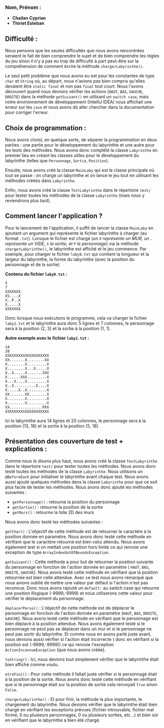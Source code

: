 ### Nom, Prénom :

- **Chailan Cyprian**
- **Thiriet Esteban**

## Difficulté :

Nous pensons que les seules difficultés que nous avons rencontrées seraient le fait de bien comprendre le sujet et de
bien comprendre les règles du jeu sinon il n'y a pas eu trop de difficulté à part peut-être sur la compréhension de
comment écrire la méthode `chargerLabyrinthe()`.

Le seul petit problème que nous avons eu est pour les constantes de type `char` et `String` où, au départ, nous
n'avions pas bien compris qu'elles devaient être `static final` et non pas `final` tout court. Nous l'avons découvert
quand nous devions vérifier les actions (`HAUT`, `BAS`, `GAUCHE`, `DROITE`) dans la méthode `getSuivant()` en utilisant
un `switch case`, mais notre environnement de développement (IntelliJ IDEA) nous affichait une erreur sur les `case`
et nous avons dû aller chercher dans la documentation pour corriger l'erreur.

## Choix de programmation :

Nous avons choisi, en quelque sorte, de séparer la programmation en deux parties : une partie pour le développement du
labyrinthe et une autre pour les tests des méthodes. Nous avons donc complété la classe `Labyrinthe` en premier lieu en
créant les classes utiles pour le développement du labyrinthe (telles que `Personnage`, `Sortie`, `Position`).

Ensuite, nous avons créé la classe `MainLaby` qui est la classe principale où tout se passe : on charge un labyrinthe et
on lance le jeu tout en utilisant les méthodes créées dans `Labyrinthe`.

Enfin, nous avons créé la classe `TestLabyrinthe` dans le répertoire `test/` pour tester toutes les méthodes de la
classe `Labyrinthe` (mais nous y reviendrons plus tard).

## Comment lancer l'application ?

Pour le lancement de l'application, il suffit de lancer la classe `MainLaby` en ajoutant un argument qui représente le
fichier labyrinthe à charger (au format `.txt`). Lorsque le fichier est chargé (*un `X` représente un MUR, un `.`
représente un VIDE, `S` la sortie, et `P` le personnage*) via la méthode `chargerLabyrinthe()`, le labyrinthe est
affiché et le jeu commence. Par exemple, pour charger le fichier `laby0.txt` qui contient la longueur et la largeur du
labyrinthe, la forme du labyrinthe (avec la position du personnage et de la sortie)

**Contenu du fichier `laby0.txt` :**

```text
5
7
XXXXXXX
XS....X
X..P..X
X.....X
XXXXXXX
```

Donc lorsque nous exécutons le programme, cela va charger le fichier `laby1.txt` et le labyrinthe aura donc 5 lignes et
7 colonnes, le personnage sera à la position (2, 3) et la sortie à la position (1, 1).

**Autre exemple avec le fichier `laby2.txt` :**

```text
14
20
XXXXXXXXXXXXXXXXXXXX
XX.......X........XX
X........X.........X
X........X...X.....X
X..X.....X.......SXX
X......XXX.........X
X...X....X.........X
X..X..........X....X
X.....X..X.........X
XX.......XX........X
X........X.........X
X........X.........X
XX...............PXX
XXXXXXXXXXXXXXXXXXXX
```

Ici le labyrinthe aura 14 lignes et 20 colonnes, le personnage sera à la position (13, 18) et la sortie à la position (5, 18).

## Présentation des couverture de test + explications :

Comme nous le disons plus haut, nous avons créé la classe `TestLabyrinthe` dans le répertoire `test/` pour tester toutes
les méthodes. Nous avons donc testé toutes les méthodes de la classe `Labyrinthe`. Nous utilisons un `@BeforeEach` pour
initialiser le labyrinthe avant chaque test. Nous avons aussi ajouté quelques méthodes dans la classe `Labyrinthe` pour
que ce soit plus facile de tester les méthodes. Nous avons donc ajouté les méthodes suivantes :

- `getPersonnage()` : retourne la position du personnage
- `getSortie()` : retourne la position de la sortie
- `getMurs()` : retourne la liste 2D des murs

Nous avons donc testé les méthodes suivantes :

`getChar()` :
L'objectif de cette méthode est de retourner le caractère à la position donnée en paramètre. Nous avons donc testé
cette méthode en vérifiant que le caractère retourné est bien celui attendu. Nous avons également test si on mettait
une position hors limite ce qui renvoie une exception de type `ArrayIndexOutOfBoundsException`.



`getSuivant()` :
Cette méthode a pour but de retourner la position suivante du personnage en fonction de l'action donnée en paramètre (
`HAUT`, `BAS`, `DROITE`, `GAUCHE`). Nous avons testé cette méthode en vérifiant que la position retournée est bien
celle attendue. Avec ce test nous avons remarqué que nous avions oublié de mettre une valeur par défaut si l'action n'est
pas reconnue. Donc nous avons rajouté un `default:` au switch case qui retourne une position illogique (-9999,-9999) et
nous utiliserons cette valeur pour vérifier le déplacement du personnage.



`deplacerPerso()` :
L'objectif de cette méthode est de déplacer le personnage en fonction de l'action donnée en paramètre (`HAUT`, `BAS`,
`DROITE`, `GAUCHE`). Nous avons testé cette méthode en vérifiant que le personnage est bien déplacé à la position
attendue. Nous avons également testé si le personnage ne peut pas se déplacer dans un mur et si le personnage ne peut pas sortir
du labyrinthe. Et comme nous en avons parlé juste avant, nous devions aussi vérifier si l'action était incorrecte (
donc en vérifiant si la position est (-9999,-9999)) ce qui renvoie l'exception `ActionInconnueException` (que nous avons créée).



`toString()` :
Ici, nous devions tout simplement vérifier que le labyrinthe était bien affiché comme voulu.



`etreFini()` :
Pour cette méthode il fallait juste vérifier si le personnage était à la position de la sortie. Nous avons donc testé
cette méthode en vérifiant que si le personnage était sur la position de sortie cela renvoyait `True` sinon `False`.



`chargerLabyrinthe()` :
Et pour finir, la méthode la plus importante, le chargement du labyrinthe. Nous devions vérifier que le labyrinthe
était bien chargé en vérifiant les exceptions prévues (fichier introuvable, fichier mal formé, 0 ou plusieurs
personnages, 0 ou plusieurs sorties, etc...) et bien sûr en vérifiant que le labyrinthe a bien été chargé.

